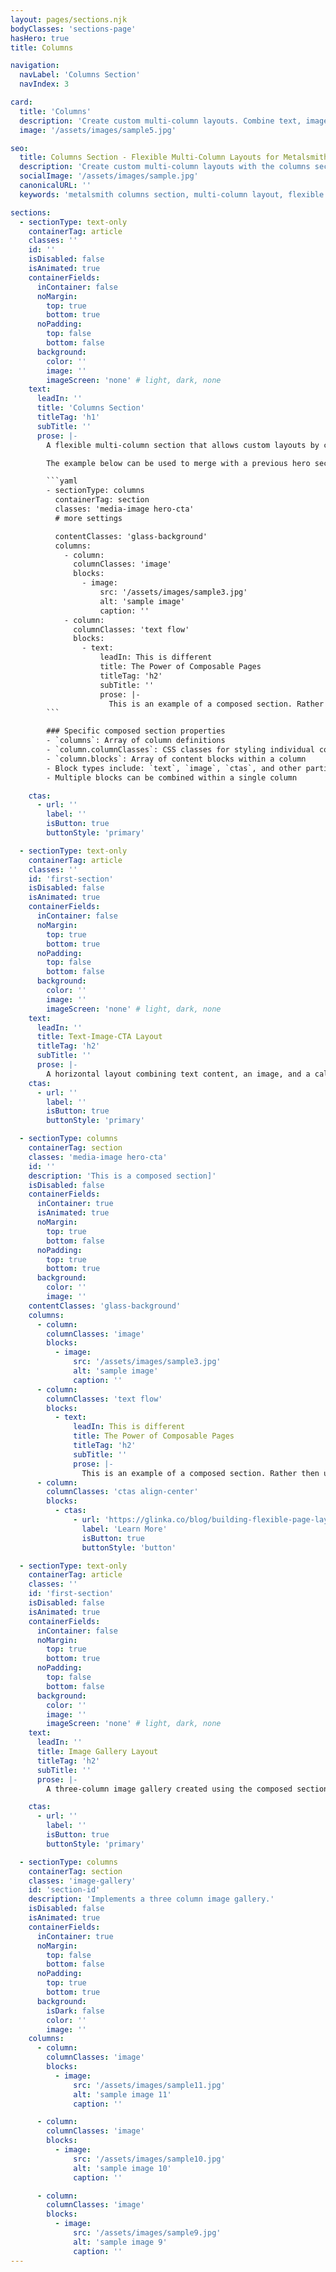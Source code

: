 ```yaml
---
layout: pages/sections.njk
bodyClasses: 'sections-page'
hasHero: true
title: Columns

navigation:
  navLabel: 'Columns Section'
  navIndex: 3

card:
  title: 'Columns'
  description: 'Create custom multi-column layouts. Combine text, images, and CTAs in flexible column arrangements.'
  image: '/assets/images/sample5.jpg'

seo:
  title: Columns Section - Flexible Multi-Column Layouts for Metalsmith
  description: 'Create custom multi-column layouts with the columns section component. Combine text, images, and CTAs in flexible column arrangements for Metalsmith sites.'
  socialImage: '/assets/images/sample.jpg'
  canonicalURL: ''
  keywords: 'metalsmith columns section, multi-column layout, flexible layouts, custom sections, column blocks, image gallery component, composable layouts'

sections:
  - sectionType: text-only
    containerTag: article
    classes: ''
    id: ''
    isDisabled: false
    isAnimated: true
    containerFields:
      inContainer: false
      noMargin:
        top: true
        bottom: true
      noPadding:
        top: false
        bottom: false
      background:
        color: ''
        image: ''
        imageScreen: 'none' # light, dark, none
    text:
      leadIn: ''
      title: 'Columns Section'
      titleTag: 'h1'
      subTitle: ''
      prose: |-
        A flexible multi-column section that allows custom layouts by composing different content blocks. Each column can contain multiple blocks.

        The example below can be used to merge with a previous hero section. The hero section has a class of `merge-with-next` which removes the bottom margin. The columns section has `containerFields.noMargin.top` set to true which removes the top margin. The columns section also has `inContainer` set to `true` which wraps the section in a container. This is a popular visual pattern in corporate and marketing websites.

        ```yaml
        - sectionType: columns
          containerTag: section
          classes: 'media-image hero-cta'
          # more settings

          contentClasses: 'glass-background'
          columns:
            - column:
              columnClasses: 'image'
              blocks:
                - image:
                    src: '/assets/images/sample3.jpg'
                    alt: 'sample image'
                    caption: ''
            - column:
              columnClasses: 'text flow'
              blocks:
                - text:
                    leadIn: This is different
                    title: The Power of Composable Pages
                    titleTag: 'h2'
                    subTitle: ''
                    prose: |-
                      This is an example of a composed section. Rather then using a monolithic section, the composed section allows for multiple columns of content. Allowing the composition of custom layouts.
        ```

        ### Specific composed section properties
        - `columns`: Array of column definitions
        - `column.columnClasses`: CSS classes for styling individual columns
        - `column.blocks`: Array of content blocks within a column
        - Block types include: `text`, `image`, `ctas`, and other partial types
        - Multiple blocks can be combined within a single column

    ctas:
      - url: ''
        label: ''
        isButton: true
        buttonStyle: 'primary'

  - sectionType: text-only
    containerTag: article
    classes: ''
    id: 'first-section'
    isDisabled: false
    isAnimated: true
    containerFields:
      inContainer: false
      noMargin:
        top: true
        bottom: true
      noPadding:
        top: false
        bottom: false
      background:
        color: ''
        image: ''
        imageScreen: 'none' # light, dark, none
    text:
      leadIn: ''
      title: Text-Image-CTA Layout
      titleTag: 'h2'
      subTitle: ''
      prose: |-
        A horizontal layout combining text content, an image, and a call-to-action button.
    ctas:
      - url: ''
        label: ''
        isButton: true
        buttonStyle: 'primary'

  - sectionType: columns
    containerTag: section
    classes: 'media-image hero-cta'
    id: ''
    description: 'This is a composed section]'
    isDisabled: false
    containerFields:
      inContainer: true
      isAnimated: true
      noMargin:
        top: true
        bottom: false
      noPadding:
        top: true
        bottom: true
      background:
        color: ''
        image: ''
    contentClasses: 'glass-background'
    columns:
      - column:
        columnClasses: 'image'
        blocks:
          - image:
              src: '/assets/images/sample3.jpg'
              alt: 'sample image'
              caption: ''
      - column:
        columnClasses: 'text flow'
        blocks:
          - text:
              leadIn: This is different
              title: The Power of Composable Pages
              titleTag: 'h2'
              subTitle: ''
              prose: |-
                This is an example of a composed section. Rather then using a monolithic section, the composed section allows for multiple columns of content. Allowing the composition of custom layouts.
      - column:
        columnClasses: 'ctas align-center'
        blocks:
          - ctas:
              - url: 'https://glinka.co/blog/building-flexible-page-layouts/'
                label: 'Learn More'
                isButton: true
                buttonStyle: 'button'

  - sectionType: text-only
    containerTag: article
    classes: ''
    id: 'first-section'
    isDisabled: false
    isAnimated: true
    containerFields:
      inContainer: false
      noMargin:
        top: true
        bottom: true
      noPadding:
        top: false
        bottom: false
      background:
        color: ''
        image: ''
        imageScreen: 'none' # light, dark, none
    text:
      leadIn: ''
      title: Image Gallery Layout
      titleTag: 'h2'
      subTitle: ''
      prose: |-
        A three-column image gallery created using the composed section structure.

    ctas:
      - url: ''
        label: ''
        isButton: true
        buttonStyle: 'primary'

  - sectionType: columns
    containerTag: section
    classes: 'image-gallery'
    id: 'section-id'
    description: 'Implements a three column image gallery.'
    isDisabled: false
    isAnimated: true
    containerFields:
      inContainer: true
      noMargin:
        top: false
        bottom: false
      noPadding:
        top: true
        bottom: true
      background:
        isDark: false
        color: ''
        image: ''
    columns:
      - column:
        columnClasses: 'image'
        blocks:
          - image:
              src: '/assets/images/sample11.jpg'
              alt: 'sample image 11'
              caption: ''

      - column:
        columnClasses: 'image'
        blocks:
          - image:
              src: '/assets/images/sample10.jpg'
              alt: 'sample image 10'
              caption: ''

      - column:
        columnClasses: 'image'
        blocks:
          - image:
              src: '/assets/images/sample9.jpg'
              alt: 'sample image 9'
              caption: ''
---
```


